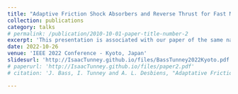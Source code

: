 ```yaml
---
title: "Adaptive Friction Shock Absorbers and Reverse Thrust for Fast Multirotor Landing on Inclined Surfaces"
collection: publications
category: talks
# permalink: /publication/2010-10-01-paper-title-number-2
excerpt: 'This presentation is associated with our paper of the same name.'
date: 2022-10-26
venue: 'IEEE 2022 Conference - Kyoto, Japan'
slidesurl: 'http://IsaacTunney.github.io/files/BassTunney2022Kyoto.pdf'
# paperurl: 'http://IsaacTunney.github.io/files/paper2.pdf'
# citation: 'J. Bass, I. Tunney and A. L. Desbiens, "Adaptative Friction Shock Absorbers and Reverse Thrust for Fast Multirotor Landing on Inclined Surfaces," in IEEE Conference, Kyoto (Japan), October 2022

---
```


<!-- The contents above will be part of a list of publications, if the user clicks the link for the publication than the contents of section will be rendered as a full page, allowing you to provide more information about the paper for the reader. When publications are displayed as a single page, the contents of the above "citation" field will automatically be included below this section in a smaller font. -->